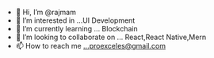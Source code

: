 - 👋 Hi, I’m @rajmam
- 👀 I’m interested in ...UI Development
- 🌱 I’m currently learning ... Blockchain
- 💞️ I’m looking to collaborate on ... React,React Native,Mern
- 📫 How to reach me ...proexceles@gmail.com

<!---
rajmam/rajmam is a ✨ special ✨ repository because its `README.md` (this file) appears on your GitHub profile.
You can click the Preview link to take a look at your changes.
--->
